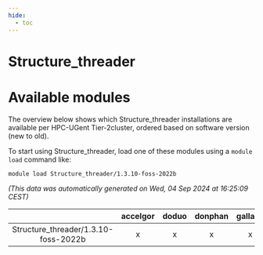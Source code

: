```yaml
---
hide:
  - toc
---
```


Structure_threader
==================

# Available modules


The overview below shows which Structure_threader installations are available per HPC-UGent Tier-2cluster, ordered based on software version (new to old).

To start using Structure_threader, load one of these modules using a `module load` command like:

```shell
module load Structure_threader/1.3.10-foss-2022b
```

*(This data was automatically generated on Wed, 04 Sep 2024 at 16:25:09 CEST)*  

| |accelgor|doduo|donphan|gallade|joltik|shinx|skitty|
| :---: | :---: | :---: | :---: | :---: | :---: | :---: | :---: |
|Structure_threader/1.3.10-foss-2022b|x|x|x|x|x|-|x|
